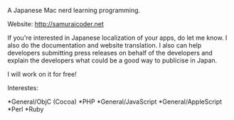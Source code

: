 

A Japanese Mac nerd learning programming.

Website: http://samuraicoder.net

If you're interested in Japanese localization of your apps, do let me know. I also do the documentation and website translation. I also can help developers submitting press releases on behalf of the developers and explain the developers what could be a good way to publicise in Japan.

I will work on it for free!

Interestes:

*General/ObjC (Cocoa)
*PHP
*General/JavaScript
*General/AppleScript
*Perl
*Ruby